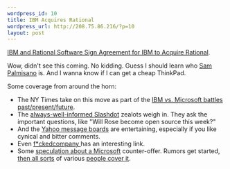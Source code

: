 ```yaml
--- 
wordpress_id: 10
title: IBM Acquires Rational
wordpress_url: http://208.75.86.216/?p=10
layout: post
---
```

<a href="http://www.rational.com/news/press/pr_view.jsp?ID=8361">IBM and Rational Software Sign Agreement for IBM to Acquire Rational</a>.

Wow, didn't see this coming. No kidding. Guess I should learn who <a href="http://www.ibm.com/ibm/sjp/">Sam Palmisano</a> is. And I wanna know if I can get a cheap ThinkPad.

Some coverage from around the horn:<ul>
<li>The NY Times take on this move as part of the <a href="http://www.nytimes.com/2002/12/09/technology/09BLUE.html">IBM vs. Microsoft battles past/present/future</a>.

<li>The <a href="http://developers.slashdot.org/article.pl?sid=02/12/08/1422230">always-well-informed Slashdot</a> zealots weigh in. They ask the important questions, like "Will Rose become open source this week?"

<li>And the <a href="http://messages.yahoo.com/?action=q&board=RATL">Yahoo message boards</a> are entertaining, especially if you like cynical and bitter comments.

<li>Even <a href="http://comments.fuckedcompany.com/phpcomments/index.php?newsid=96283&sid=2&page=1&parentid=0&crapfilter=1">f*ckedcompany </a>has an interesting link.

<li>Some <a href="http://biz.yahoo.com/rc/021211/tech_rational_ibm_5.html">speculation about a Microsoft</a> counter-offer. Rumors get started, <a href="http://scriptingnews.userland.com/backissues/2002/12/12#When:7:01:40AM">then all sorts</a> of various <a href="http://slashdot.org/article.pl?sid=02/12/12/073216">people cover it</a>.

</ul>
